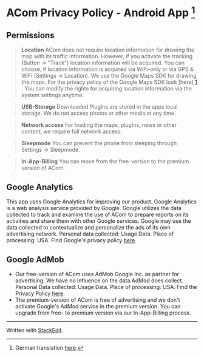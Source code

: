 ACom Privacy Policy - Android App [^German]
============================= 

Permissions
--------
> **Location**
> ACom does not require location information for drawing the map with its traffic information. However, if you activate the tracking (Button -> "Track") location information will be acquired. You can choose, if location information is acquired via WiFi-only or via GPS & WiFi (Settings -> Location). 
> We use the Google Maps SDK for drawing the maps. For the privacy policy of the Google Maps SDK look [here] [1] .
You can modify the rights for acquiring location information via the system settings anytime.

> **USB-Storage**
> Downloaded PlugIns are stored in the apps local storage. We do not access photos or other media at any time.

> **Network access**
> For loading the maps, plugIns, news or other content, we require full network access.

> **Sleepmode**
> You can prevent the phone from sleeping through Settings  -> Sleepmode. 

> **In-App-Billing**
> You can move from the free-version to the premium version of ACom.


Google Analytics
--------------------

This app uses Google Analytics for improving our product. Google Analytics is a web analysis service provided by Google. Google utilizes the data collected to track and examine the use of ACom to prepare reports on its activities and share them with other Google services.
Google may use the data collected to contextualize and personalize the ads of its own advertising network. Personal data collected: Usage Data. Place of processing: USA. Find Google's privacy policy [here][1].


Google AdMob
------------------

- Our free-version of ACom uses AdMob Google Inc. as partner for advertising. We have no influence on the data AdMod does collect.  Personal Data collected: Usage Data. Place of processing: USA. Find the Privacy Policy [here][2].
- The premium-version of ACom is free of advertising and we don't activate Google's AdMod service in the premium version. You can upgrade from free- to premium version via our In-App-Billing process.

-------------
Written with [StackEdit](https://stackedit.io/).


 [^German]: German translation [here](https://github.com/grabowCommuter/acom-news/blob/master/privacy-de.md).

[1]: http://www.google.com/policies/privacy/
[2]: https://www.google.com/admob/